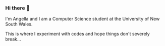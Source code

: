### Hi there 👋

I'm Angella and I am a Computer Science student at the University of New South Wales.

This is where I experiment with codes and hope things don't severely break...


